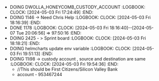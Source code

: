 - DOING DWOLLA_HONEYCOMB_CUSTODY_ACCOUNT
  :LOGBOOK:
  CLOCK: [2024-05-03 Fri 17:24:49]
  :END:
- DOING 1146 -> Need Chris Help
  :LOGBOOK:
  CLOCK: [2024-05-03 Fri 18:16:39]
  :END:
- DONE 1178
  :LOGBOOK:
  CLOCK: [2024-05-03 Fri 18:16:40]--[2024-05-07 Tue 20:06:56] =>  97:50:16
  :END:
- DOING 2425 - > Sprint board
  :LOGBOOK:
  CLOCK: [2024-05-03 Fri 18:18:21]
  :END:
- DOING helmcharts update env variable
  :LOGBOOK:
  CLOCK: [2024-05-03 Fri 19:51:13]
  :END:
- DOING 11i98 -> custody account , source and destination are same
  :LOGBOOK:
  CLOCK: [2024-05-03 Fri 19:54:36]
  :END:
	- //This should be First Citizens/Silicon Valley Bank
	- account - 953467244